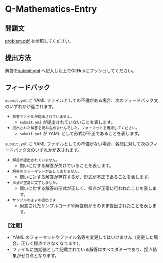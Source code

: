 # Q-Mathematics-Entry


## 問題文
[problem.pdf](problem.pdf) を参照してください。


## 提出方法
解答を[submit.yml](submit.yml) へ記入した上でGitHubにプッシュしてください。


## フィードバック

`submit.yml` に YAML ファイルとしての不備がある場合、次のフィードバック文のいずれかが返されます。

- `解答ファイルが提出されていません。`
    - `submit.yml` が提出されていないことを表します。
- `提出された解答を読み込めませんでした。フォーマットを確認してください。`
    - `submit.yml` が YAML として形式が不正であることを表します。

`submit.yml` に YAML ファイルとしての不備がない場合、各問に対して次のフィードバック文のいずれかが返されます。

- `解答が提出されていません。`
    - 問いに対する解答が欠けていることを表します。
- `解答のフォーマットが正しくありません。`
    - 問いに対する解答が存在するが、形式が不正であることを表します。
- `採点が正常に完了しました。`
    - 問いに対する解答の形式が正しく、採点が正常に行われたことを表します。
- `サンプルのままの提出です`
    - 用意されたサンプルコードや解答例がそのまま提出されたことを表します。

### 【注意】

- YAML のフォーマットやファイル名等を変更してはいけません（変更した場合、正しく採点できなくなります）。
- ファイルに初期値として記載されている解答はすべてダミーであり、採点結果がゼロ点となります。
